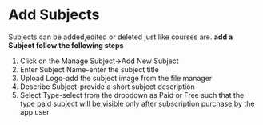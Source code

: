 # Add Subjects
Subjects can be added,edited or deleted just like courses are.
**add a Subject follow the following steps**
1. Click on the Manage Subject->Add New Subject 
2. Enter Subject Name-enter the subject title
3. Upload Logo-add the subject image from the file manager
4. Describe Subject-provide a short subject description
5. Select Type-select from the dropdown as Paid or Free such that the type paid subject will be visible only after subscription purchase by the app user.
